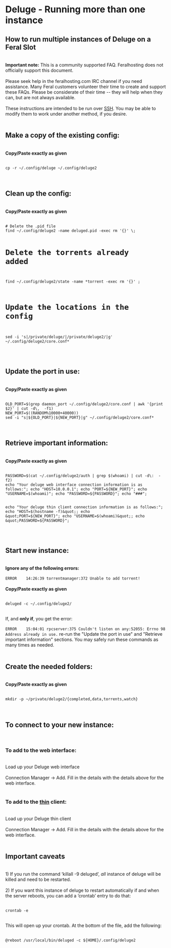 <h1>Deluge - Running more than one instance</h1>

        
<h2>How to run multiple instances of Deluge on a Feral Slot</h2><br>
<strong>Important note:</strong> This is a community supported FAQ. Feralhosting does not officially support this document.<br>
<br>
Please seek help in the feralhosting.com IRC channel if you need assistance. Many Feral customers volunteer their time to create and support these FAQs. Please be considerate of their time -- they will help when they can, but are not always available.<br>
<br>
These instructions are intended to be run over <a href="https://www.feralhosting.com/faq/view?question=12">SSH</a>. You may be able to modify them to work under another method, if you desire.<br>
<br>
<h2>Make a copy of the existing config:</h2><br>
<strong>Copy&#x2F;Paste exactly as given</strong><br>
<br>
<pre><code>cp -r ~&#x2F;.config&#x2F;deluge ~&#x2F;.config&#x2F;deluge2</code></pre><br>
<h2>Clean up the config:</h2><br>
<strong>Copy&#x2F;Paste exactly as given</strong><br>
<br>
<pre><code># Delete the .pid file
find ~&#x2F;.config&#x2F;deluge2 -name deluged.pid -exec rm &#x27;{}&#x27; \;

# Delete the torrents already added
find ~&#x2F;.config&#x2F;deluge2&#x2F;state -name \*torrent -exec rm &#x27;{}&#x27; \;

# Update the locations in the config
sed -i &#x27;s|&#x2F;private&#x2F;deluge&#x2F;|&#x2F;private&#x2F;deluge2&#x2F;|g&#x27; ~&#x2F;.config&#x2F;deluge2&#x2F;core.conf*</code></pre><br>
<h2>Update the port in use:</h2><br>
<strong>Copy&#x2F;Paste exactly as given</strong><br>
<br>
<pre><code>OLD_PORT=$(grep daemon_port ~&#x2F;.config&#x2F;deluge2&#x2F;core.conf | awk &#x27;{print $2}&#x27; | cut -d\,&nbsp; -f1)
NEW_PORT=$((RANDOM%10000+40000))
sed -i &quot;s|${OLD_PORT}|${NEW_PORT}|g&quot; ~&#x2F;.config&#x2F;deluge2&#x2F;core.conf*</code></pre><br>
<h2>Retrieve important information:</h2><br>
<strong>Copy&#x2F;Paste exactly as given</strong><br>
<br>
<pre><code>PASSWORD=$(cat ~&#x2F;.config&#x2F;deluge2&#x2F;auth | grep $(whoami) | cut -d\:&nbsp; -f2)
echo &quot;Your deluge web interface connection information is as follows:&quot;; echo &quot;HOST=10.0.0.1&quot;; echo &quot;PORT=${NEW_PORT}&quot;; echo &quot;USERNAME=$(whoami)&quot;; echo &quot;PASSWORD=${PASSWORD}&quot;; echo &quot;###&quot;;

echo &quot;Your deluge thin client connection information is as follows:&quot;; echo &quot;HOST=$(hostname -f)&quot;; echo &quot;PORT=${NEW_PORT}&quot;; echo &quot;USERNAME=$(whoami)&quot;; echo &quot;PASSWORD=${PASSWORD}&quot;;</code></pre><br>
<h2>Start new instance:</h2><br>
<strong>Ignore any of the following errors:</strong><br>
<br>
<code>ERROR&nbsp; &nbsp; 14:26:39 torrentmanager:372 Unable to add torrent!</code><br>
<br>
<strong>Copy&#x2F;Paste exactly as given</strong><br>
<br>
<pre><code>deluged -c ~&#x2F;.config&#x2F;deluge2&#x2F;</code></pre><br>
If, and <strong>only if</strong>, you get the error:<br>
<br>
<code>ERROR&nbsp; &nbsp; 15:04:01 rpcserver:375 Couldn&#x27;t listen on any:52055: Errno 98 Address already in use.</code> re-run the &quot;Update the port in use&quot; and &quot;Retrieve important information&quot; sections. You may safely run these commands as many times as needed.<br>
<br>
<h2>Create the needed folders:</h2><br>
<strong>Copy&#x2F;Paste exactly as given</strong><br>
<br>
<pre><code>mkdir -p ~&#x2F;private&#x2F;deluge2&#x2F;{completed,data,torrents,watch}</code></pre><br>
<h2>To connect to your new instance:</h2><br>
<h3>To add to the web interface:</h3><br>
Load up your Deluge web interface<br>
<br>
Connection Manager -&gt; Add. Fill in the details with the details above for the web interface.<br>
<br>
<h3>To add to the <a href="https://www.feralhosting.com/faq/view?question=76">thin</a> client:</h3><br>
Load up your Deluge thin client<br>
<br>
Connection Manager -&gt; Add. Fill in the details with the details above for the web interface.<br>
<br>
<h2>Important caveats </h2><br>
1) If you run the command ‘killall -9 deluged’, <em>all</em> instance of deluge will be killed and need to be restarted.<br>
<br>
2) If you want this instance of deluge to restart automatically if and when the server reboots, you can add a ‘crontab’ entry to do that:<br>
<br>
<pre><code>crontab -e</code></pre><br>
This will open up your crontab. At the bottom of the file, add the following:<br>
<br>
<pre><code>@reboot &#x2F;usr&#x2F;local&#x2F;bin&#x2F;deluged -c ${HOME}&#x2F;.config&#x2F;deluge2</code></pre><br>
<br>
